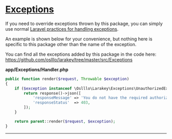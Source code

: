 # <u>Exceptions</u>

If you need to override exceptions thrown by this package, you can simply use normal [Laravel practices for handling exceptions](https://laravel.com/docs/errors#render-method).

An example is shown below for your convenience, but nothing here is specific to this package other than the name of the exception.

You can find all the exceptions added by this package in the code here: https://github.com/oslllo/larakey/tree/master/src/Exceptions


**app/Exceptions/Handler.php**
```php
public function render($request, Throwable $exception)
{
    if ($exception instanceof \Oslllo\Larakey\Exceptions\UnauthorizedException) {
        return response()->json([
            'responseMessage' => 'You do not have the required authorization.',
            'responseStatus'  => 403,
        ]);
    }

    return parent::render($request, $exception);
}
```

---
